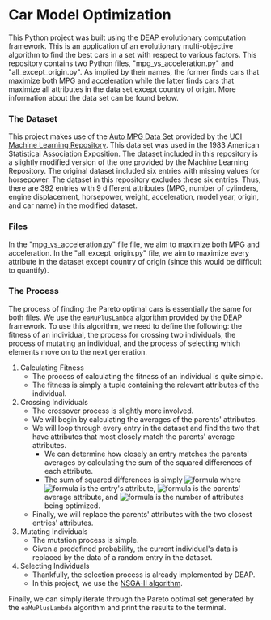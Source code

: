 # Car Model Optimization
This Python project was built using the [DEAP](https://github.com/deap/deap) evolutionary computation framework. This is an application of an evolutionary multi-objective algorithm to find the best cars in a set with respect to various factors. This repository contains two Python files, "mpg_vs_acceleration.py" and "all_except_origin.py". As implied by their names, the former finds cars that maximize both MPG and acceleration while the latter finds cars that maximize all attributes in the data set except country of origin. More information about the data set can be found below.

### The Dataset
This project makes use of the [Auto MPG Data Set](https://archive.ics.uci.edu/ml/datasets/auto+mpg) provided by the [UCI Machine Learning Repository](http://archive.ics.uci.edu/ml). This data set was used in the 1983 American Statistical Association Exposition. The dataset included in this repository is a slightly modified version of the one provided by the Machine Learning Repository. The original dataset included six entries with missing values for horsepower. The dataset in this repository excludes these six entries. Thus, there are 392 entries with 9 different attributes (MPG, number of cylinders, engine displacement, horsepower, weight, acceleration, model year, origin, and car name) in the modified dataset.

### Files
In the "mpg_vs_acceleration.py" file file, we aim to maximize both MPG and acceleration. In the  "all_except_origin.py" file, we aim to maximize every attribute in the dataset except country of origin (since this would be difficult to quantify). 

### The Process
The process of finding the Pareto optimal cars is essentially the same for both files. We use the `eaMuPlusLambda` algorithm provided by the DEAP framework. To use this algorithm, we need to define the following: the fitness of an individual, the process for crossing two individuals, the process of mutating an individual, and the process of selecting which elements move on to the next generation.
1. Calculating Fitness
    - The process of calculating the fitness of an individual is quite simple. 
    - The fitness is simply a tuple containing the relevant attributes of the individual.
2. Crossing Individuals
    - The crossover process is slightly more involved.
    - We will begin by calculating the averages of the parents' attributes.
    - We will loop through every entry in the dataset and find the two that have attributes that most closely match the parents' average attributes.
        - We can determine how closely an entry matches the parents' averages by calculating the sum of the squared differences of each attribute.
        - The sum of squared differences is simply ![formula](https://render.githubusercontent.com/render/math?math=\sum_{i=0}^{n}(a_i-\bar{a}_i)^2) where ![formula](https://render.githubusercontent.com/render/math?math=a) is the entry's attribute, ![formula](https://render.githubusercontent.com/render/math?math=\bar{a}) is the parents' average attribute, and ![formula](https://render.githubusercontent.com/render/math?math=n) is the number of attributes being optimized.
    - Finally, we will replace the parents' attributes with the two closest entries' attributes.
3. Mutating Individuals
    - The mutation process is simple.
    - Given a predefined probability, the current individual's data is replaced by the data of a random entry in the dataset.
4. Selecting Individuals
    - Thankfully, the selection process is already implemented by DEAP.
    - In this project, we use the [NSGA-II algorithm](https://ieeexplore.ieee.org/document/996017).

Finally, we can simply iterate through the Pareto optimal set generated by the `eaMuPlusLambda` algorithm and print the results to the terminal.
